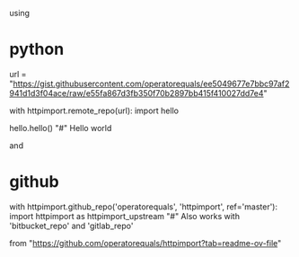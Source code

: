 using 

# python

url = "https://gist.githubusercontent.com/operatorequals/ee5049677e7bbc97af2941d1d3f04ace/raw/e55fa867d3fb350f70b2897bb415f410027dd7e4"

with httpimport.remote_repo(url):
  import hello

hello.hello()
"#" Hello world

and 

 # github

with httpimport.github_repo('operatorequals', 'httpimport', ref='master'):
  import httpimport as httpimport_upstream
  "#" Also works with 'bitbucket_repo' and 'gitlab_repo'

from "https://github.com/operatorequals/httpimport?tab=readme-ov-file"
